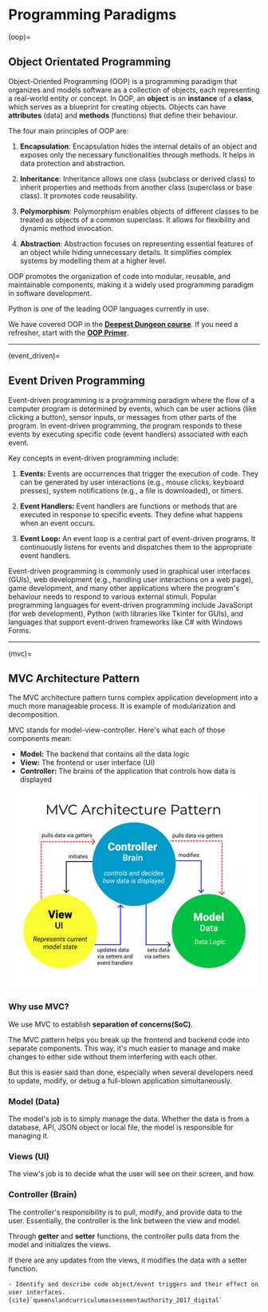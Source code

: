 # Programming Paradigms

(oop)=
## Object Orientated Programming

Object-Oriented Programming (OOP) is a programming paradigm that organizes and models software as a collection of objects, each representing a real-world entity or concept. In OOP, an **object** is an **instance** of a **class**, which serves as a blueprint for creating objects. Objects can have **attributes** (data) and **methods** (functions) that define their behaviour.

The four main principles of OOP are:

1. **Encapsulation**: Encapsulation hides the internal details of an object and exposes only the necessary functionalities through methods. It helps in data protection and abstraction.

2. **Inheritance**: Inheritance allows one class (subclass or derived class) to inherit properties and methods from another class (superclass or base class). It promotes code reusability.

3. **Polymorphism**: Polymorphism enables objects of different classes to be treated as objects of a common superclass. It allows for flexibility and dynamic method invocation.

4. **Abstraction**: Abstraction focuses on representing essential features of an object while hiding unnecessary details. It simplifies complex systems by modelling them at a higher level.

OOP promotes the organization of code into modular, reusable, and maintainable components, making it a widely used programming paradigm in software development.

Python is one of the leading OOP languages currently in use.

We have covered OOP in the **<a href="https://damom73.github.io/python-oop-with-deepest-dungeon/" target="_blank">Deepest Dungeon course</a>**. If you need a refresher, start with the **<a href="https://damom73.github.io/python-oop-with-deepest-dungeon/oop_introduction.html" target="_blank">OOP Primer</a>**.

---

(event_driven)=
## Event Driven Programming

Event-driven programming is a programming paradigm where the flow of a computer program is determined by events, which can be user actions (like clicking a button), sensor inputs, or messages from other parts of the program. In event-driven programming, the program responds to these events by executing specific code (event handlers) associated with each event. 

Key concepts in event-driven programming include:

1. **Events:** Events are occurrences that trigger the execution of code. They can be generated by user interactions (e.g., mouse clicks, keyboard presses), system notifications (e.g., a file is downloaded), or timers.

2. **Event Handlers:** Event handlers are functions or methods that are executed in response to specific events. They define what happens when an event occurs.

3. **Event Loop:** An event loop is a central part of event-driven programs. It continuously listens for events and dispatches them to the appropriate event handlers.

Event-driven programming is commonly used in graphical user interfaces (GUIs), web development (e.g., handling user interactions on a web page), game development, and many other applications where the program's behaviour needs to respond to various external stimuli. Popular programming languages for event-driven programming include JavaScript (for web development), Python (with libraries like Tkinter for GUIs), and languages that support event-driven frameworks like C# with Windows Forms.

---

(mvc)=
## MVC Architecture Pattern

The MVC architecture pattern turns complex application development into a much more manageable process. It is example of modularization and decomposition.

MVC stands for model-view-controller. Here's what each of those components mean:

- **Model:** The backend that contains all the data logic
- **View:** The frontend or user interface (UI)
- **Controller:** The brains of the application that controls how data is displayed

![MVC architecture](./assets/mvc.png)

### Why use MVC?

We use MVC to establish **separation of concerns(SoC)**.

The MVC pattern helps you break up the frontend and backend code into separate components. This way, it's much easier to manage and make changes to either side without them interfering with each other.

But this is easier said than done, especially when several developers need to update, modify, or debug a full-blown application simultaneously.

### Model (Data)

The model's job is to simply manage the data. Whether the data is from a database, API, JSON object or local file, the model is responsible for managing it.

### Views (UI)

The view's job is to decide what the user will see on their screen, and how.

### Controller (Brain)

The controller's responsibility is to pull, modify, and provide data to the user. Essentially, the controller is the link between the view and model.

Through **getter** and **setter** functions, the controller pulls data from the model and initializes the views.

If there are any updates from the views, it modifies the data with a setter function.



```{admonition} Unit 1 subject matter covered:
- Identify and describe code object/event triggers and their effect on user interfaces.
{cite}`queenslandcurriculumassessmentauthority_2017_digital`
```
